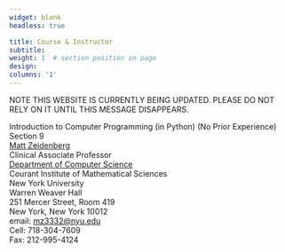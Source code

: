 ```yaml
---
widget: blank
headless: true

title: Course & Instructor
subtitle:
weight: 1  # section position on page
design:
columns: '1'
---
```


NOTE THIS WEBSITE IS CURRENTLY BEING UPDATED. PLEASE DO NOT 
RELY ON IT UNTIL THIS MESSAGE DISAPPEARS.


Introduction to Computer Programming (in Python) (No Prior Experience)   
Section 9  
[Matt Zeidenberg](https://www.mattzeidenberg.com/)   
Clinical Associate Professor  
[Department of Computer Science](https://cs.nyu.edu/home/index.html)   
Courant Institute of Mathematical Sciences  
New York University  
Warren Weaver Hall  
251 Mercer Street, Room 419  
New York, New York 10012  
email: mz3332@nyu.edu  
Cell: 718-304-7609  
Fax: 212-995-4124  
